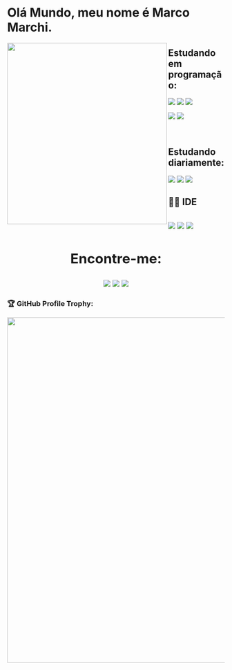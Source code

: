  # Olá Mundo, meu nome é Marco Marchi.
 
<img width="370px" height="420px" src="https://github.com/MarquinCss/MarquinCss/assets/115740827/d6ea198e-4e87-48a8-8d1e-410224bc49ef" align="left"> 


## Estudando em programação:
 <img src="https://img.shields.io/badge/html5-%23E34F26.svg?style=for-the-badge&logo=html5&logoColor=white">  <img src="https://img.shields.io/badge/CSS3-1572B6?style=for-the-badge&logo=css3&logoColor=white"> <img src="https://img.shields.io/badge/JavaScript-323330?style=for-the-badge&logo=javascript&logoColor=F7DF1E"> 
 
 <img src="https://img.shields.io/badge/php-%23777BB4.svg?style=for-the-badge&logo=php&logoColor=white"></img>  <img src="https://img.shields.io/badge/bootstrap-%238511FA.svg?style=for-the-badge&logo=bootstrap&logoColor=white"></img>


<br> 

## Estudando diariamente:

 <img src="https://img.shields.io/badge/Figma-F24E1E?style=for-the-badge&logo=figma&logoColor=white"> <img src="https://img.shields.io/badge/Canva-%2300C4CC.svg?&style=for-the-badge&logo=Canva&logoColor=white"> 
 <img src="https://img.shields.io/badge/Duolingo-58CC02?style=for-the-badge&logo=Duolingo&logoColor=white"> 

 <h2>👩‍💻 IDE <h2>
 <img src="https://img.shields.io/badge/Notepad++-90E59A.svg?style=for-the-badge&logo=notepad%2B%2B&logoColor=black"> 
 <img src="https://img.shields.io/badge/VSCode-0078D4?style=for-the-badge&logo=visual%20studio%20code&logoColor=white"> 
 <img src="https://img.shields.io/badge/Eclipse-FE7A16.svg?style=for-the-badge&logo=Eclipse&logoColor=white"> 

 <div align="center">
  
## Encontre-me:
<a href="https://www.linkedin.com/in/marcoant%C3%B4niomarchicarreiro/"> <img src="https://img.shields.io/badge/LinkedIn-0077B5?style=for-the-badge&logo=linkedin&logoColor=white"></a> <a href="https://www.tiktok.com/@marquincsss"><img src="https://img.shields.io/badge/TikTok-000000?style=for-the-badge&logo=tiktok&logoColor=white"></a>
<a href="https://www.instagram.com/marcocarre29/" alt="https://img.shields.io/badge/Instagram-E4405F?style=for-the-badge&logo=instagram&logoColor=white">
 <img src="https://img.shields.io/badge/Instagram-E4405F?style=for-the-badge&logo=instagram&logoColor=white"></a>
 
 </div>

 
 ### 🏆 GitHub Profile Trophy:
 
<div align="center">
<a href="https://github.com/ryo-ma/github-profile-trophy">
  <img width=800 src="https://github-profile-trophy.vercel.app/?username=MarquinCss&column=8&theme=darkhub&no-frame=true&no-bg=true"/>
</a>
</div>
</img>
      

